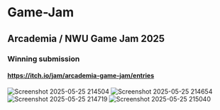 # Game-Jam
## Arcademia / NWU Game Jam 2025


### Winning submission


#### https://itch.io/jam/arcademia-game-jam/entries



![Screenshot 2025-05-25 214504](https://github.com/user-attachments/assets/934ffceb-6c9a-47e4-aae2-dc2154d7cdae)
![Screenshot 2025-05-25 214654](https://github.com/user-attachments/assets/e36185e5-bd72-4f94-9da7-41ba72cd01e0)
![Screenshot 2025-05-25 214719](https://github.com/user-attachments/assets/44b19b20-505a-4789-8879-d37513462307)
![Screenshot 2025-05-25 215040](https://github.com/user-attachments/assets/c9c58822-ce2c-4564-995b-f777a08e27e4)
